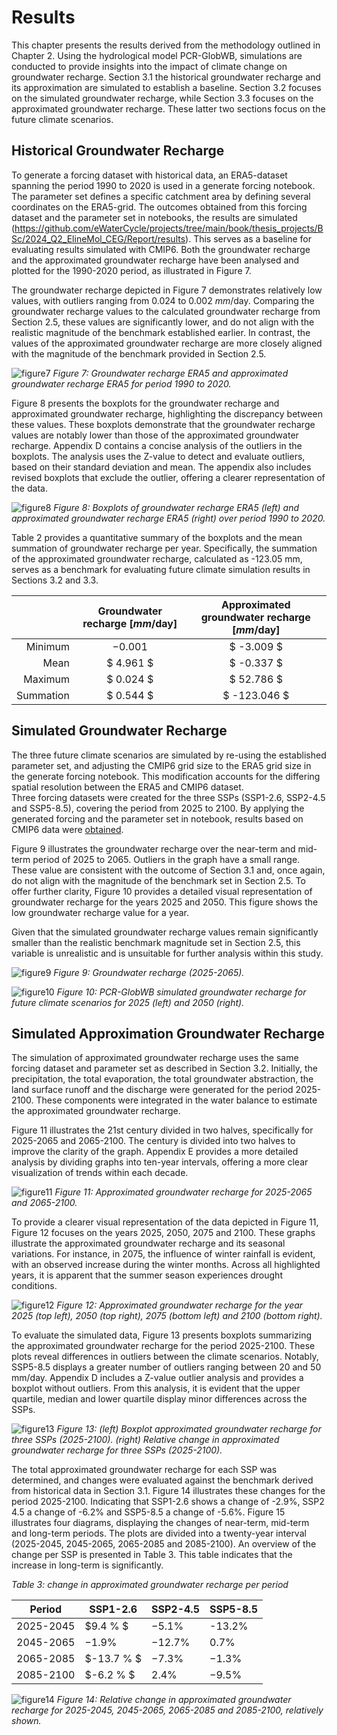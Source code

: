 # Results

This chapter presents the results derived from the methodology outlined in Chapter 2. Using the 
hydrological model PCR-GlobWB, simulations are conducted to provide insights into the impact 
of climate change on groundwater recharge. Section 3.1 the historical groundwater recharge and 
its approximation are simulated to establish a baseline. Section 3.2 focuses on the simulated 
groundwater recharge, while Section 3.3 focuses on the approximated groundwater recharge. 
These latter two sections focus on the future climate scenarios. 

## Historical Groundwater Recharge 

To generate a forcing dataset with historical data, an ERA5-dataset spanning the period 1990 to 
2020 is used in a generate forcing notebook. The parameter set defines a specific catchment area 
by defining several coordinates on the ERA5-grid. The outcomes obtained from this forcing 
dataset and the parameter set in notebooks, the results are simulated (https://github.com/eWaterCycle/projects/tree/main/book/thesis_projects/BSc/2024_Q2_ElineMol_CEG/Report/results). 
This serves as a baseline for evaluating results simulated with 
CMIP6. Both the groundwater recharge and the approximated groundwater recharge have been 
analysed and plotted for the 1990-2020 period, as illustrated in Figure 7.  

The groundwater recharge depicted in Figure 7 demonstrates relatively low values, with 
outliers ranging from $0.024$ to $0.002$ $mm/\text{day}$. Comparing the groundwater recharge values to the 
calculated groundwater recharge from Section 2.5, these values are significantly lower, and do not 
align with the realistic magnitude of the benchmark established earlier. In contrast, the values of 
the approximated groundwater recharge are more closely aligned with the magnitude of the 
benchmark provided in Section 2.5.  

![figure7](../figures/figure7.PNG)
*Figure 7: Groundwater recharge ERA5  and approximated groundwater recharge ERA5 for period 1990 to 2020.*

Figure 8 presents the boxplots for the groundwater recharge and approximated groundwater 
recharge, highlighting the discrepancy between these values. These boxplots demonstrate that the 
groundwater recharge values are notably lower than those of the approximated groundwater 
recharge. Appendix D contains a concise analysis of the outliers in the  boxplots. The analysis uses 
the Z-value to detect and evaluate outliers, based on their standard deviation and mean. The 
appendix also includes revised boxplots that exclude the outlier, offering a clearer representation 
of the data.

![figure8](../figures/figure8.PNG)
*Figure 8: Boxplots of groundwater recharge ERA5 (left) and approximated groundwater recharge ERA5 (right) over 
period 1990 to 2020.*

Table 2 provides a quantitative summary of the boxplots and the mean summation of 
groundwater recharge per year. Specifically, the summation of the approximated groundwater 
recharge, calculated as -123.05 mm, serves as a benchmark for evaluating future climate 
simulation results in Sections 3.2 and 3.3. 

|                     | Groundwater recharge [$mm/\text{day}$] | Approximated groundwater recharge [$mm/\text{day}$] |
|--------------------:|:--------------------------------------:|:---------------------------------------------------:|
|             Minimum |                $-0.001$                |                     $ -3.009  $                     |
|                Mean |               $ 4.961 $                |                    $ -0.337   $                     |
|             Maximum |              $ 0.024   $               |                   $   52.786   $                    |
|           Summation |               $ 0.544 $                |                  $  -123.046     $                  |

## Simulated Groundwater Recharge
The three future climate scenarios are simulated by re-using the established parameter set, and 
adjusting the CMIP6 grid size to the ERA5 grid size in the generate forcing notebook. This 
modification accounts for the differing spatial resolution between the ERA5 and CMIP6 dataset.  
Three forcing datasets were created for the three SSPs (SSP1-2.6, SSP2-4.5 and SSP5-8.5), 
covering the period from 2025 to 2100. By applying the generated forcing and the parameter set 
in notebook, results based on CMIP6 data were [obtained](https://github.com/eWaterCycle/projects/tree/draft_eline/book/thesis_projects/BSc/2024_Q2_ElineMol_CEG/Report/results ). 

Figure 9 illustrates the groundwater recharge over the near-term and mid-term period of 
2025 to 2065. Outliers in the graph have a small range. These value are consistent with the 
outcome of Section 3.1 and, once again, do not align with the magnitude of the benchmark set in 
Section 2.5. To offer further clarity, Figure 10 provides a detailed visual representation of 
groundwater recharge for the years 2025 and 2050. This figure shows the low groundwater 
recharge value for a year.

Given that the simulated groundwater recharge values remain significantly smaller than 
the realistic benchmark magnitude set in Section 2.5, this variable is unrealistic and is unsuitable 
for further analysis within this study.

![figure9](../figures/figure9.PNG)
*Figure 9: Groundwater recharge (2025-2065).*

![figure10](../figures/figure10.PNG)
*Figure 10: PCR-GlobWB simulated groundwater recharge for future climate scenarios for 2025 (left) and 2050 (right).*

## Simulated Approximation Groundwater Recharge 

The simulation of approximated groundwater recharge uses the same forcing dataset and 
parameter set as described in Section 3.2. Initially, the precipitation, the total evaporation, the 
total groundwater abstraction, the land surface runoff and  the discharge were generated for the 
period 2025-2100. These components were integrated in the water balance to estimate the 
approximated groundwater recharge.

Figure 11 illustrates the 21st century divided in two halves, specifically for 2025-2065 and 
2065-2100. The century is divided into two halves to improve the clarity of the graph. Appendix 
E provides a more detailed analysis by dividing graphs into ten-year intervals, offering a more 
clear visualization of trends within each decade. 

![figure11](../figures/figure11.PNG)
*Figure 11: Approximated groundwater recharge for 2025-2065 and 2065-2100.*

To provide a clearer visual representation of the data depicted in Figure 11, Figure 12 focuses on 
the years 2025, 2050, 2075 and 2100. These graphs illustrate the approximated groundwater 
recharge and its seasonal variations. For instance, in 2075, the influence of winter rainfall is 
evident, with an observed increase during the winter months. Across all highlighted years, it is 
apparent that the summer season experiences drought conditions. 

![figure12](../figures/figure12.PNG)
*Figure 12: Approximated groundwater recharge for the year 2025 (top left), 2050 (top right), 2075 (bottom left) and 
2100 (bottom right).*

To evaluate the simulated data, Figure 13 presents boxplots summarizing the approximated 
groundwater recharge for the period 2025-2100. These plots reveal differences in outliers 
between the climate scenarios. Notably, SSP5-8.5  displays a greater number of outliers ranging 
between 20 and 50 mm/day. Appendix D includes a Z-value outlier analysis and provides a 
boxplot without outliers. From this analysis, it is evident that the upper quartile, median and lower 
quartile display minor differences across the SSPs.  

![figure13](../figures/figure13.PNG)
*Figure 13: (left) Boxplot approximated groundwater recharge for 
three SSPs (2025-2100). (right) Relative change in approximated groundwater 
recharge for three SSPs (2025-2100).*

The total approximated groundwater recharge for each SSP was determined, and changes were 
evaluated against the benchmark derived from historical data in Section 3.1. Figure 14 illustrates 
these changes for the period 2025-2100. Indicating that SSP1-2.6 shows a change of -2.9%, SSP2
4.5 a change of -6.2% and SSP5-8.5 a change of -5.6%. Figure 15 illustrates four diagrams, 
displaying the changes of near-term, mid-term and long-term periods. The plots are divided into 
a twenty-year interval (2025-2045, 2045-2065, 2065-2085 and 2085-2100). An overview of the 
change per SSP is presented in Table 3. This table indicates that the increase in long-term is 
significantly. 

*Table 3: change in approximated groundwater recharge per period*

| Period     | SSP1-2.6     | SSP2-4.5   | SSP5-8.5   |
|------------|--------------|------------|------------|
| 2025-2045  | $9.4 \% $    | $-5.1 \%$  | -$13.2 \%$ |
| 2045-2065  | $-1.9 \%$    | $-12.7 \%$ | $0.7 \%$   |
| 2065-2085  | $-13.7 \%  $ | $-7.3 \%$  | $-1.3 \%$  |
| 2085-2100  | $-6.2 \% $   | $2.4 \%$   | $-9.5 \%$  |

![figure14](../figures/figure14.PNG)
*Figure 14: Relative change in approximated groundwater recharge for 2025-2045, 2045-2065, 2065-2085 and 2085-2100, relatively shown.*









